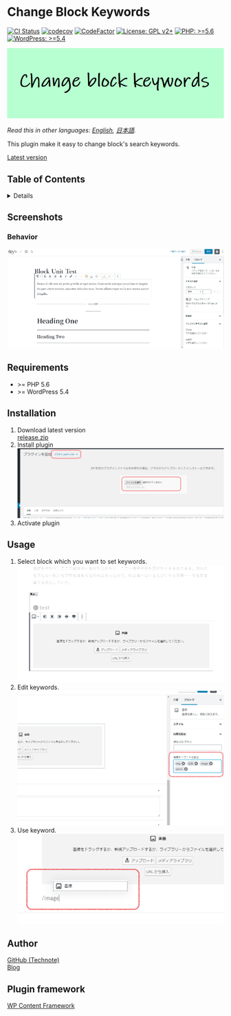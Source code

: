 # Change Block Keywords

[![CI Status](https://github.com/technote-space/change-block-keywords/workflows/CI/badge.svg)](https://github.com/technote-space/change-block-keywords/actions)
[![codecov](https://codecov.io/gh/technote-space/change-block-keywords/branch/master/graph/badge.svg)](https://codecov.io/gh/technote-space/change-block-keywords)
[![CodeFactor](https://www.codefactor.io/repository/github/technote-space/change-block-keywords/badge)](https://www.codefactor.io/repository/github/technote-space/change-block-keywords)
[![License: GPL v2+](https://img.shields.io/badge/License-GPL%20v2%2B-blue.svg)](http://www.gnu.org/licenses/gpl-2.0.html)
[![PHP: >=5.6](https://img.shields.io/badge/PHP-%3E%3D5.6-orange.svg)](http://php.net/)
[![WordPress: >=5.4](https://img.shields.io/badge/WordPress-%3E%3D5.4-brightgreen.svg)](https://wordpress.org/)

![banner](https://raw.githubusercontent.com/technote-space/change-block-keywords/images/assets/banner-772x250.png)

*Read this in other languages: [English](README.md), [日本語](README.ja.md).*

This plugin make it easy to change block's search keywords.

[Latest version](https://github.com/technote-space/change-block-keywords/releases/latest/download/release.zip)

## Table of Contents

<!-- START doctoc generated TOC please keep comment here to allow auto update -->
<!-- DON'T EDIT THIS SECTION, INSTEAD RE-RUN doctoc TO UPDATE -->
<details>
<summary>Details</summary>

- [Screenshots](#screenshots)
  - [Behavior](#behavior)
- [Requirements](#requirements)
- [Installation](#installation)
- [Usage](#usage)
- [Author](#author)
- [Plugin framework](#plugin-framework)

</details>
<!-- END doctoc generated TOC please keep comment here to allow auto update -->

## Screenshots
### Behavior
![Behavior](https://raw.githubusercontent.com/technote-space/change-block-keywords/images/.github/images/screenshot-1.gif)

## Requirements
- \>= PHP 5.6
- \>= WordPress 5.4

## Installation
1. Download latest version  
[release.zip](https://github.com/technote-space/change-block-keywords/releases/latest/download/release.zip)
2. Install plugin
![install](https://raw.githubusercontent.com/technote-space/screenshots/master/misc/install-wp-plugin.png)
3. Activate plugin

## Usage
1. Select block which you want to set keywords.  
![Select block](https://raw.githubusercontent.com/technote-space/change-block-keywords/images/assets/select.png)  
2. Edit keywords.  
![Edit keywords](https://raw.githubusercontent.com/technote-space/change-block-keywords/images/assets/set.png)
3. Use keyword.  
![Use keyword](https://raw.githubusercontent.com/technote-space/change-block-keywords/images/assets/use.png)

## Author
[GitHub (Technote)](https://github.com/technote-space)  
[Blog](https://technote.space)

## Plugin framework
[WP Content Framework](https://github.com/wp-content-framework/core)

